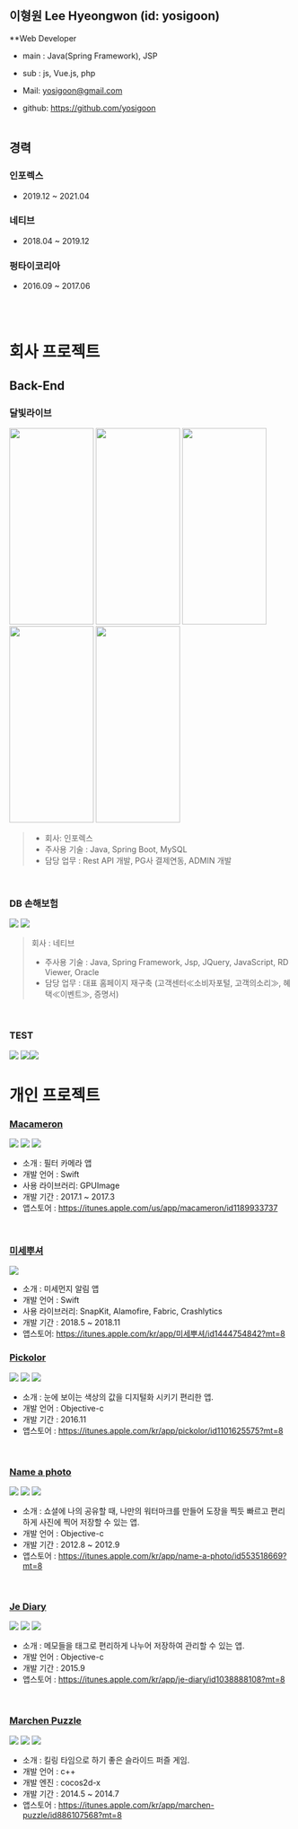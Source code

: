 이형원 Lee Hyeongwon (id: yosigoon)
-
**Web Developer  <br />
 - main : Java(Spring Framework), JSP <br />
 - sub  : js, Vue.js, php

- Mail: <yosigoon@gmail.com>  
- github: https://github.com/yosigoon
 <br /> <br />
 
경력
-
### 인포렉스
* 2019.12 ~ 2021.04

### 네티브
* 2018.04 ~ 2019.12

### 펑타이코리아
* 2016.09 ~ 2017.06

 <br /> <br />
 
# 회사 프로젝트
## Back-End

### 달빛라이브

<img src="https://github.com/Yosigoon/portfolio/blob/main/img/splash.jpeg" width="150" height="350">
<img src="https://github.com/Yosigoon/portfolio/blob/main/img/main.jpeg" width="150" height="350">
<img src="https://github.com/Yosigoon/portfolio/blob/main/img/clip.jpeg" width="150" height="350">
<img src="https://github.com/Yosigoon/portfolio/blob/main/img/pay.jpeg" width="150" height="350">
<img src="https://github.com/Yosigoon/portfolio/blob/main/img/rank.jpeg" width="150" height="350">

> * 회사: 인포렉스
> * 주사용 기술 : Java, Spring Boot, MySQL
> * 담당 업무 : Rest API 개발, PG사 결제연동, ADMIN 개발

<br />

### DB 손해보험

![](https://github.com/kuu723/resume/blob/master/images/baru/wizzap0.jpeg?raw=true) ![](https://github.com/kuu723/resume/blob/master/images/baru/wizzap1.jpeg?raw=true)

> 회사 : 네티브
> * 주사용 기술 : Java, Spring Framework, Jsp, JQuery, JavaScript, RD Viewer, Oracle
> * 담당 업무 : 대표 홈페이지 재구축 (고객센터≪소비자포털, 고객의소리≫, 혜택≪이벤트≫, 증명서)
<br />

### TEST

![](https://github.com/kuu723/resume/blob/master/images/baru/inus0.png?raw=true) ![](https://github.com/kuu723/resume/blob/master/images/baru/inus1.png?raw=true)![](https://github.com/kuu723/resume/blob/master/images/baru/inus2.png?raw=true)



# 개인 프로젝트

### [Macameron][5]

![](https://github.com/kuu723/resume/blob/master/images/hello/macameron0.jpg?raw=true) ![](https://github.com/kuu723/resume/blob/master/images/hello/macameron1.jpg?raw=true) ![](https://github.com/kuu723/resume/blob/master/images/hello/macameron2.jpg?raw=true)

* 소개 : 필터 카메라 앱
* 개발 언어 : Swift
* 사용 라이브러리: GPUImage
* 개발 기간 : 2017.1 ~ 2017.3
* 앱스토어 : https://itunes.apple.com/us/app/macameron/id1189933737

<br />

### [미세뿌셔][6]

![](https://github.com/kuu723/resume/blob/master/images/ninjaQQ/dust.png)

* 소개 : 미세먼지 알림 앱
* 개발 언어 : Swift
* 사용 라이브러리: SnapKit, Alamofire, Fabric, Crashlytics
* 개발 기간 : 2018.5 ~ 2018.11
* 앱스토어: https://itunes.apple.com/kr/app/미세뿌셔/id1444754842?mt=8

### [Pickolor][4]

![](https://github.com/kuu723/resume/blob/master/images/hello/picolor_0.jpeg?raw=true) ![](https://github.com/kuu723/resume/blob/master/images/hello/picolor_1.jpeg?raw=true) ![](https://github.com/kuu723/resume/blob/master/images/hello/picolor_2.jpeg?raw=true)

* 소개 : 눈에 보이는 색상의 값을 디지털화 시키기 편리한 앱.
* 개발 언어 : Objective-c
* 개발 기간 : 2016.11
* 앱스토어 : https://itunes.apple.com/kr/app/pickolor/id1101625575?mt=8

<br />

### [Name a photo][1]

![](https://github.com/kuu723/resume/blob/master/images/hello/nameaphoto_0.PNG?raw=true) ![](https://github.com/kuu723/resume/blob/master/images/hello/nameaphoto_1.PNG?raw=true) ![](https://github.com/kuu723/resume/blob/master/images/hello/nameaphoto_2.PNG?raw=true)

* 소개 : 쇼셜에 나의 공유할 때, 나만의 워터마크를 만들어 도장을 찍듯 빠르고 편리하게 사진에 찍어 저장할 수 있는 앱.
* 개발 언어 : Objective-c
* 개발 기간 : 2012.8 ~ 2012.9
* 앱스토어 : https://itunes.apple.com/kr/app/name-a-photo/id553518669?mt=8

<br />

### [Je Diary][3]

![](https://github.com/kuu723/resume/blob/master/images/hello/JeDiary_0.png?raw=true) ![](https://github.com/kuu723/resume/blob/master/images/hello/JeDiary_1.png?raw=true) ![](https://github.com/kuu723/resume/blob/master/images/hello/JeDiary_2.png?raw=true)

* 소개 : 메모들을 태그로 편리하게 나누어 저장하여 관리할 수 있는 앱.
* 개발 언어 : Objective-c
* 개발 기간 : 2015.9
* 앱스토어 : https://itunes.apple.com/kr/app/je-diary/id1038888108?mt=8

<br />

### [Marchen Puzzle][2]

![](https://github.com/kuu723/resume/blob/master/images/hello/marchen_0.PNG?raw=true) ![](https://github.com/kuu723/resume/blob/master/images/hello/marchen_1.PNG?raw=true) ![](https://github.com/kuu723/resume/blob/master/images/hello/marchen_2.PNG?raw=true)

* 소개 : 킬링 타임으로 하기 좋은 슬라이드 퍼즐 게임.
* 개발 언어 : c++
* 개발 엔진 : cocos2d-x
* 개발 기간 : 2014.5 ~ 2014.7
* 앱스토어 : https://itunes.apple.com/kr/app/marchen-puzzle/id886107568?mt=8

<br />

[1]: https://itunes.apple.com/kr/app/name-a-photo/id553518669?mt=8 "Name a photo"
[2]: https://itunes.apple.com/kr/app/marchen-puzzle/id886107568?mt=8 "Marchen Puzzle"
[3]: https://itunes.apple.com/kr/app/je-diary/id1038888108?mt=8 "Je Diary"
[4]: https://itunes.apple.com/kr/app/pickolor/id1101625575?mt=8 "Pickolor"
[5]: https://itunes.apple.com/us/app/macameron/id1189933737 "마카메롱"
[6]: https://itunes.apple.com/kr/app/미세뿌셔/id1444754842?mt=8 "미세뿌셔"


